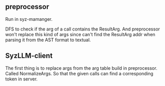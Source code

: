 ## preprocessor

Run in syz-mamanger.

DFS to check if the arg of a call contains the ResultArg. And preprocessor won't replace this kind of args since can't find the ResultArg addr when parsing it from the AST format to textual.



## SyzLLM-client

The first thing is to replace args from the arg table build in preprocessor. Called NormalizeArgs. So that the given calls can find a corresponding token in server. 

